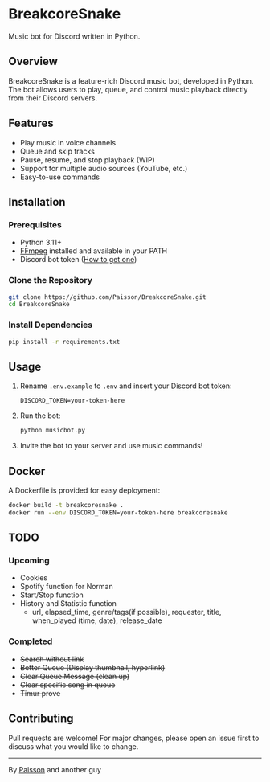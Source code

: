 # BreakcoreSnake

Music bot for Discord written in Python.

## Overview

BreakcoreSnake is a feature-rich Discord music bot, developed in Python. The bot allows users to play, queue, and control music playback directly from their Discord servers.

## Features

- Play music in voice channels
- Queue and skip tracks
- Pause, resume, and stop playback (WIP)
- Support for multiple audio sources (YouTube, etc.)
- Easy-to-use commands

## Installation

### Prerequisites

- Python 3.11+
- [FFmpeg](https://ffmpeg.org/) installed and available in your PATH
- Discord bot token ([How to get one](https://discordpy.readthedocs.io/en/stable/discord.html))

### Clone the Repository

```bash
git clone https://github.com/Paisson/BreakcoreSnake.git
cd BreakcoreSnake
```

### Install Dependencies

```bash
pip install -r requirements.txt
```

## Usage

1. Rename `.env.example` to `.env` and insert your Discord bot token:

    ```
    DISCORD_TOKEN=your-token-here
    ```

2. Run the bot:

    ```bash
    python musicbot.py
    ```

3. Invite the bot to your server and use music commands!

## Docker

A Dockerfile is provided for easy deployment:

```bash
docker build -t breakcoresnake .
docker run --env DISCORD_TOKEN=your-token-here breakcoresnake
```

## TODO

### Upcoming

- Cookies
- Spotify function for Norman
- Start/Stop function
- History and Statistic function
  - url, elapsed_time, genre/tags(if possible), requester, title, when_played (time, date),  release_date 

### Completed

- ~~Search without link~~
- ~~Better Queue (Display thumbnail, hyperlink)~~
- ~~Clear Queue Message (clean up)~~
- ~~Clear specific song in queue~~
- ~~Timur prove~~

## Contributing

Pull requests are welcome! For major changes, please open an issue first to discuss what you would like to change.

---

By [Paisson](https://github.com/Paisson) and another guy
